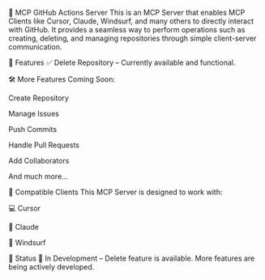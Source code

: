 🧠 MCP GitHub Actions Server
This is an MCP Server that enables MCP Clients like Cursor, Claude, Windsurf, and many others to directly interact with GitHub. It provides a seamless way to perform operations such as creating, deleting, and managing repositories through simple client-server communication.

🚀 Features
✅ Delete Repository – Currently available and functional.

🛠️ More Features Coming Soon:

Create Repository

Manage Issues

Push Commits

Handle Pull Requests

Add Collaborators

And much more...

🧩 Compatible Clients
This MCP Server is designed to work with:

💻 Cursor

🤖 Claude

🌊 Windsurf


📌 Status
🧪 In Development – Delete feature is available. More features are being actively developed.
